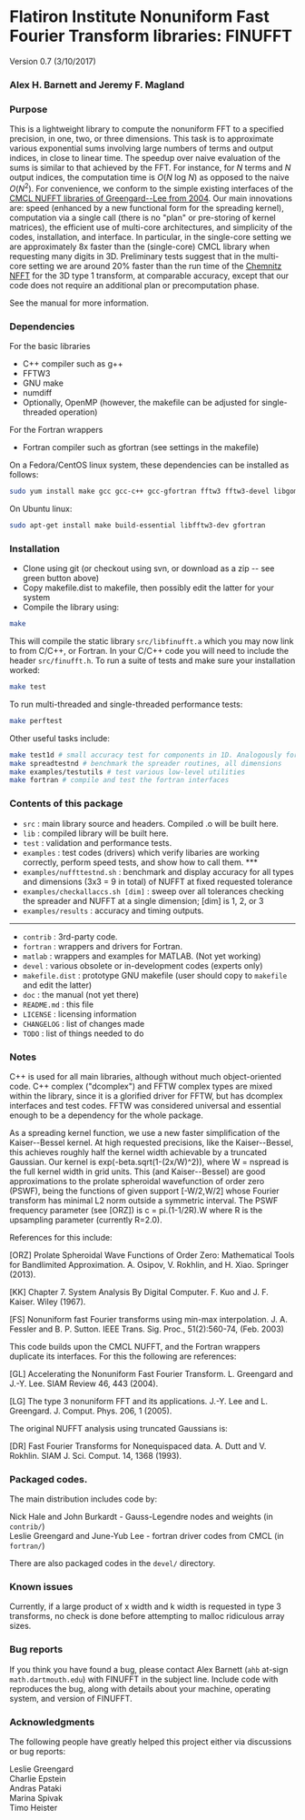 # Flatiron Institute Nonuniform Fast Fourier Transform libraries: FINUFFT

Version 0.7  (3/10/2017)

### Alex H. Barnett and Jeremy F. Magland

### Purpose

This is a lightweight library to compute the nonuniform FFT to a specified precision, in one, two, or three dimensions.
This task is to approximate various exponential sums involving large numbers of terms and output indices, in close to linear time.
The speedup over naive evaluation of the sums is similar to that achieved by the FFT. For instance, for _N_ terms and _N_ output indices, the computation time is _O_(_N_ log _N_) as opposed to the naive _O_(_N_<sup>2</sup>).
For convenience, we conform to the simple existing interfaces of the
[CMCL NUFFT libraries of Greengard--Lee from 2004](http://www.cims.nyu.edu/cmcl/nufft/nufft.html).
Our main innovations are: speed (enhanced by a new functional form for the spreading kernel), computation via a single call (there is no "plan" or pre-storing of kernel matrices), the efficient use of multi-core architectures, and simplicity of the codes, installation, and interface.
In particular, in the single-core setting we are approximately 8x faster than the (single-core) CMCL library when requesting many digits in 3D.
Preliminary tests suggest that in the multi-core setting we are around 20% faster than the run time of the [Chemnitz NFFT](https://www-user.tu-chemnitz.de/~potts/nfft/) for the 3D type 1 transform, at comparable accuracy, except that our code does not require an additional plan or precomputation phase.

See the manual for more information.

### Dependencies

For the basic libraries

- C\++ compiler such as g\++
- FFTW3
- GNU make
- numdiff
- Optionally, OpenMP (however, the makefile can be adjusted for single-threaded operation)

For the Fortran wrappers

- Fortran compiler such as gfortran (see settings in the makefile)

On a Fedora/CentOS linux system, these dependencies can be installed as follows:
```bash
sudo yum install make gcc gcc-c++ gcc-gfortran fftw3 fftw3-devel libgomp
```
On Ubuntu linux:
```bash
sudo apt-get install make build-essential libfftw3-dev gfortran
```

### Installation

- Clone using git (or checkout using svn, or download as a zip -- see green button above)
- Copy makefile.dist to makefile, then possibly edit the latter for your system
- Compile the library using:

```bash
make
```
This will compile the static library `src/libfinufft.a` which you may now link to from C/C\++, or Fortran. In your C/C\++ code you will need to include the header `src/finufft.h`.
To run a suite of tests and make sure your installation worked:

```bash
make test
```
To run multi-threaded and single-threaded performance tests:

```bash
make perftest
```

Other useful tasks include:

```bash
make test1d # small accuracy test for components in 1D. Analogously for 2D, 3D  
make spreadtestnd # benchmark the spreader routines, all dimensions  
make examples/testutils # test various low-level utilities  
make fortran # compile and test the fortran interfaces  
```

### Contents of this package

- `src` : main library source and headers. Compiled .o will be built here.
- `lib` : compiled library will be built here.  
- `test` : validation and performance tests.  
- `examples` : test codes (drivers) which verify libaries are working correctly, perform speed tests, and show how to call them. ***
- `examples/nuffttestnd.sh` : benchmark and display accuracy for all types and dimensions (3x3 = 9 in total) of NUFFT at fixed requested tolerance  
- `examples/checkallaccs.sh [dim]` : sweep over all tolerances checking the spreader and NUFFT at a single dimension;  [dim] is 1, 2, or 3
- `examples/results` : accuracy and timing outputs.
***
  
- `contrib` : 3rd-party code.  
- `fortran` : wrappers and drivers for Fortran.
- `matlab` : wrappers and examples for MATLAB. (Not yet working)  
- `devel` : various obsolete or in-development codes (experts only)  
- `makefile.dist` : prototype GNU makefile (user should copy to `makefile` and edit the latter)  
- `doc` : the manual (not yet there)  
- `README.md` : this file  
- `LICENSE` : licensing information  
- `CHANGELOG` : list of changes made  
- `TODO` : list of things needed to do  


### Notes

C\++ is used for all main libraries, although without much object-oriented code. C\++ complex<double> ("dcomplex") and FFTW complex types are mixed within the library, since it is a glorified driver for FFTW, but has dcomplex interfaces and test codes. FFTW was considered universal and essential enough to be a dependency for the whole package.

As a spreading kernel function, we use a new faster simplification of the Kaiser--Bessel kernel. At high requested precisions, like the Kaiser--Bessel, this achieves roughly half the kernel width achievable by a truncated Gaussian. Our kernel is exp(-beta.sqrt(1-(2x/W)^2)), where W = nspread is the full kernel width in grid units. This (and Kaiser--Bessel) are good approximations to the prolate spheroidal wavefunction of order zero (PSWF), being the functions of given support [-W/2,W/2] whose Fourier transform has minimal L2 norm outside a symmetric interval. The PSWF frequency parameter (see [ORZ]) is c = pi.(1-1/2R).W where R is the upsampling parameter (currently R=2.0).

References for this include:

[ORZ] Prolate Spheroidal Wave Functions of Order Zero: Mathematical Tools for Bandlimited Approximation.  A. Osipov, V. Rokhlin, and H. Xiao. Springer (2013).

[KK] Chapter 7. System Analysis By Digital Computer. F. Kuo and J. F. Kaiser. Wiley (1967).

[FS] Nonuniform fast Fourier transforms using min-max interpolation.
J. A. Fessler and B. P. Sutton. IEEE Trans. Sig. Proc., 51(2):560-74, (Feb. 2003)

This code builds upon the CMCL NUFFT, and the Fortran wrappers duplicate its interfaces. For this the following are references:

[GL] Accelerating the Nonuniform Fast Fourier Transform. L. Greengard and J.-Y. Lee. SIAM Review 46, 443 (2004).

[LG] The type 3 nonuniform FFT and its applications. J.-Y. Lee and L. Greengard. J. Comput. Phys. 206, 1 (2005).

The original NUFFT analysis using truncated Gaussians is:

[DR] Fast Fourier Transforms for Nonequispaced data. A. Dutt and V. Rokhlin. SIAM J. Sci. Comput. 14, 1368 (1993). 


### Packaged codes.

The main distribution includes code by:

Nick Hale and John Burkardt - Gauss-Legendre nodes and weights (in `contrib/`)  
Leslie Greengard and June-Yub Lee - fortran driver codes from CMCL (in `fortran/`)  

There are also packaged codes in the `devel/` directory.


### Known issues

Currently, if a large product of x width and k width is requested in type 3 transforms,
no check is done before attempting to malloc ridiculous array sizes.


### Bug reports

If you think you have found a bug, please contact Alex Barnett (`ahb`
at-sign `math.dartmouth.edu`) with FINUFFT in the subject line.
Include code with reproduces the bug, along with
details about your machine, operating system, and version of FINUFFT.

### Acknowledgments

The following people have greatly helped this project either via discussions or bug reports:

Leslie Greengard  
Charlie Epstein  
Andras Pataki  
Marina Spivak  
Timo Heister  
